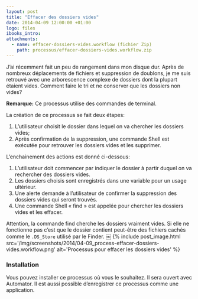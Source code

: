 ```yaml
---
layout: post
title: "Effacer des dossiers vides"
date: 2014-04-09 12:00:00 +01:00
logo: files
ibooks_intro: 
attachments: 
  - name: effacer-dossiers-vides.workflow (fichier Zip)
    path: processus/effacer-dossiers-vides.workflow.zip
---
```


J’ai récemment fait un peu de rangement dans mon disque dur. 
Après de nombreux déplacements de fichiers et suppression de doublons, 
je me suis retrouvé avec une arborescence complexe de dossiers dont la plupart 
étaient vides. 
Comment faire le tri et ne conserver que les dossiers non vides?

<div class="alert alert-info">
<strong>Remarque:</strong>
Ce processus utilise des commandes de terminal.
</div>

La création de ce processus se fait deux étapes:

1. L’utilisateur choisit le dossier dans lequel on va chercher les 
    dossiers vides; 
2. Après confirmation de la suppression, une commande Shell est exécutée pour 
    retrouver les dossiers vides et les supprimer. 

L’enchainement des actions est donné ci-dessous:

1. L’utilisateur doit commencer par indiquer le dossier à partir duquel on va 
    rechercher des dossiers vides. 
2. Les dossiers choisis sont enregistrés dans une variable pour un usage 
    ultérieur. 
3. Une alerte demande à l’utilisateur de confirmer la suppression des dossiers 
    vides qui seront trouvés. 
4. Une commande Shell « find » est appelée pour chercher les dossiers vides 
    et les effacer. 

Attention, la commande find cherche les dossiers vraiment vides. 
Si elle ne fonctionne pas c’est que le dossier contient peut-être des fichiers 
cachés comme le `.DS_Store` utilisé par le Finder.
￼
{% include post_image.html 
    src='/img/screenshots/2014/04-09_process-effacer-dossiers-vides.workflow.png' 
    alt='Processus pour effacer les dossiers vides' %}

### Installation

<div class="alert alert-info">
Vous pouvez installer ce processus où vous le souhaitez. 
Il sera ouvert avec Automator.
Il est aussi possible d’enregistrer ce processus comme une application.
</div>